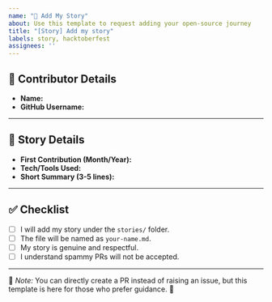 ```yaml
---
name: "📖 Add My Story"
about: Use this template to request adding your open-source journey
title: "[Story] Add my story"
labels: story, hacktoberfest
assignees: ''
---
```


## 👤 Contributor Details
- **Name:**  
- **GitHub Username:**  

---

## 📖 Story Details
- **First Contribution (Month/Year):**  
- **Tech/Tools Used:**  
- **Short Summary (3-5 lines):**  

---

## ✅ Checklist
- [ ] I will add my story under the `stories/` folder.  
- [ ] The file will be named as `your-name.md`.  
- [ ] My story is genuine and respectful.  
- [ ] I understand spammy PRs will not be accepted.  

---

📌 *Note:* You can directly create a PR instead of raising an issue, but this template is here for those who prefer guidance. 🚀
